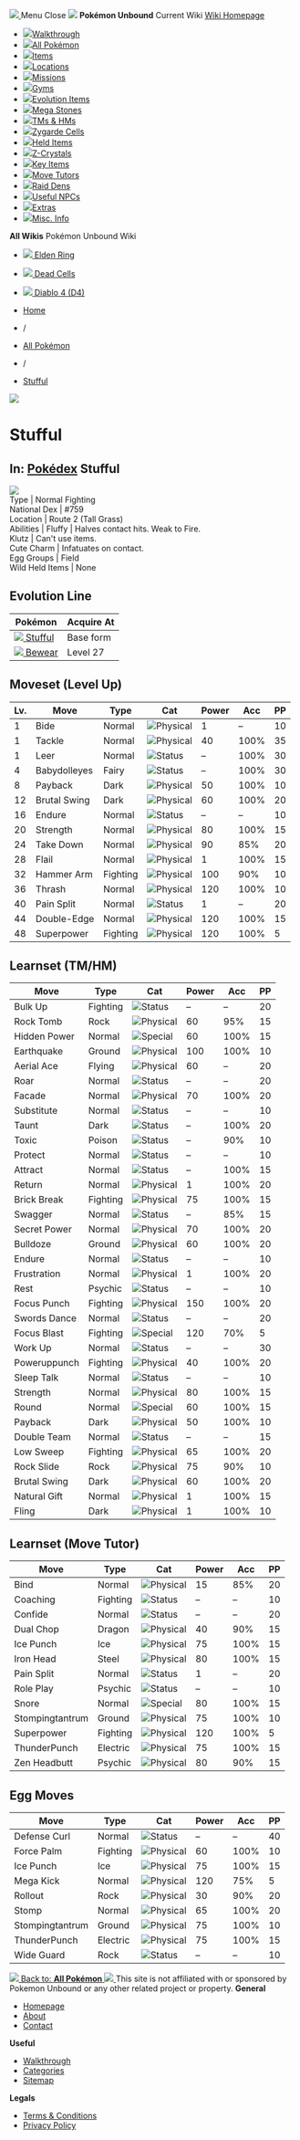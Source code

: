 [ ![](https://static.unboundwiki.com/wp-content/assets/images/2024/07/unbound-game-logo-x50.png) ](https://unboundwiki.com/pokemon/stufful/<https:/unboundwiki.com/>)
Menu Close
![](https://static.unboundwiki.com/wp-content/assets/images/2024/07/pokemon-unbound-frozen-heights-game-icon.jpg)
**Pokémon Unbound**
Current Wiki
[ Wiki Homepage ](https://unboundwiki.com/pokemon/stufful/<https:/unboundwiki.com/>)
  * [![](https://static.unboundwiki.com/wp-content/assets/images/2024/07/unbound-walkthrough-start-preview.jpg)Walkthrough](https://unboundwiki.com/pokemon/stufful/<https:/unboundwiki.com/walkthrough/>)
  * [![](https://static.unboundwiki.com/wp-content/assets/images/2024/07/pokemon-unbound-lab-exterior-150x150.jpg)All Pokémon](https://unboundwiki.com/pokemon/stufful/<https:/unboundwiki.com/pokemon/>)
  * [![](https://static.unboundwiki.com/wp-content/assets/images/2024/07/items-market-150x150.jpg)Items](https://unboundwiki.com/pokemon/stufful/<https:/unboundwiki.com/items/>)
  * [![](https://static.unboundwiki.com/wp-content/assets/images/2024/08/world-map-pokemon-unbound.jpg)Locations](https://unboundwiki.com/pokemon/stufful/<https:/unboundwiki.com/locations/>)
  * [![](https://static.unboundwiki.com/wp-content/assets/images/2024/07/missions-icon-150x150.jpg)Missions](https://unboundwiki.com/pokemon/stufful/<https:/unboundwiki.com/missions/>)
  * [![](https://static.unboundwiki.com/wp-content/assets/images/2024/12/exterior-crater-town-gym-200x200.jpg)Gyms](https://unboundwiki.com/pokemon/stufful/<https:/unboundwiki.com/gyms/>)
  * [![](https://static.unboundwiki.com/wp-content/assets/images/2024/08/evolutionary-items.jpg)Evolution Items](https://unboundwiki.com/pokemon/stufful/<https:/unboundwiki.com/items/evolution-items/>)
  * [![](https://static.unboundwiki.com/wp-content/assets/images/2024/07/mega-stone-150x150.jpg)Mega Stones](https://unboundwiki.com/pokemon/stufful/<https:/unboundwiki.com/mega-stones/>)
  * [![](https://static.unboundwiki.com/wp-content/assets/images/2024/07/tmloc-150x150.png)TMs & HMs](https://unboundwiki.com/pokemon/stufful/<https:/unboundwiki.com/tms-hms/>)
  * [![](https://static.unboundwiki.com/wp-content/assets/images/2024/08/zygarde-house.jpg)Zygarde Cells](https://unboundwiki.com/pokemon/stufful/<https:/unboundwiki.com/items/zygarde-cells/>)
  * [![](https://static.unboundwiki.com/wp-content/assets/images/2024/10/helditems-endgame-shop-200x200.jpg)Held Items](https://unboundwiki.com/pokemon/stufful/<https:/unboundwiki.com/items/held-items/>)
  * [![](https://static.unboundwiki.com/wp-content/assets/images/2024/08/zcrystals-listing-preview.jpg)Z-Crystals](https://unboundwiki.com/pokemon/stufful/<https:/unboundwiki.com/z-crystals/>)
  * [![](https://static.unboundwiki.com/wp-content/assets/images/2024/08/cube.jpg)Key Items](https://unboundwiki.com/pokemon/stufful/<https:/unboundwiki.com/items/key-items/>)
  * [![](https://static.unboundwiki.com/wp-content/assets/images/2024/09/move-tutors-preview.jpg)Move Tutors](https://unboundwiki.com/pokemon/stufful/<https:/unboundwiki.com/misc-info/move-tutors/>)
  * [![](https://static.unboundwiki.com/wp-content/assets/images/2024/10/raid-den-area-pokemon-unbound-lightv.jpg)Raid Dens](https://unboundwiki.com/pokemon/stufful/<https:/unboundwiki.com/raid-dens/>)
  * [![](https://static.unboundwiki.com/wp-content/assets/images/2024/11/useful-npc-preview-200x200.jpg)Useful NPCs](https://unboundwiki.com/pokemon/stufful/<https:/unboundwiki.com/misc-info/useful-npcs/>)
  * [![](https://static.unboundwiki.com/wp-content/assets/images/2024/10/kyurem-unbound-sidequest-200x200.jpg)Extras](https://unboundwiki.com/pokemon/stufful/<https:/unboundwiki.com/extras/>)
  * [![](https://static.unboundwiki.com/wp-content/assets/images/2024/08/dehara-mart.png)Misc. Info](https://unboundwiki.com/pokemon/stufful/<https:/unboundwiki.com/misc-info/>)


**All Wikis**
Pokémon Unbound Wiki
  * [ ![](https://unboundwiki.com/wp-content/themes/stratswiki/assets/img/wiki/elden-ring.png) Elden Ring ](https://unboundwiki.com/pokemon/stufful/<#>)
  * [ ![](https://unboundwiki.com/wp-content/themes/stratswiki/assets/img/wiki/dead-cells.jpg) Dead Cells ](https://unboundwiki.com/pokemon/stufful/<#>)
  * [ ![](https://unboundwiki.com/wp-content/themes/stratswiki/assets/img/wiki/diablo.png) Diablo 4 (D4) ](https://unboundwiki.com/pokemon/stufful/<#>)


  * [ Home ](https://unboundwiki.com/pokemon/stufful/<https:/unboundwiki.com/>)
  * /
  * [ All Pokémon ](https://unboundwiki.com/pokemon/stufful/<https:/unboundwiki.com/pokemon/>)
  * /
  * [ Stufful ](https://unboundwiki.com/pokemon/stufful/<https:/unboundwiki.com/pokemon/stufful/>)

![](https://static.unboundwiki.com/wp-content/assets/images/2024/12/stufful-scaled-1.png)
# Stufful
In: [Pokédex](https://unboundwiki.com/pokemon/stufful/<https:/unboundwiki.com/category/pokedex/>)
Stufful  
---  
![](https://static.unboundwiki.com/wp-content/assets/sprites/pokemon/stufful.png)  
Type | Normal Fighting  
National Dex | #759  
Location | Route 2 (Tall Grass)  
Abilities | Fluffy | Halves contact hits. Weak to Fire.  
Klutz | Can't use items.  
Cute Charm | Infatuates on contact.  
Egg Groups | Field  
Wild Held Items | None  
## Evolution Line
Pokémon | Acquire At  
---|---  
[![](https://static.unboundwiki.com/wp-content/assets/sprites/pokemon/stufful.png) Stufful](https://unboundwiki.com/pokemon/stufful/<https:/unboundwiki.com/pokemon/stufful/>) | Base form  
[![](https://static.unboundwiki.com/wp-content/assets/sprites/pokemon/bewear.png) Bewear](https://unboundwiki.com/pokemon/stufful/<https:/unboundwiki.com/pokemon/bewear/>) | Level 27  
## Moveset (Level Up)
Lv. | Move | Type | Cat | Power | Acc | PP  
---|---|---|---|---|---|---  
1 | Bide | Normal | ![Physical](https://static.unboundwiki.com/wp-content/assets/icons/ui/physical.png) | 1 | – | 10  
1 | Tackle | Normal | ![Physical](https://static.unboundwiki.com/wp-content/assets/icons/ui/physical.png) | 40 | 100% | 35  
1 | Leer | Normal | ![Status](https://static.unboundwiki.com/wp-content/assets/icons/ui/status.png) | – | 100% | 30  
4 | Babydolleyes | Fairy | ![Status](https://static.unboundwiki.com/wp-content/assets/icons/ui/status.png) | – | 100% | 30  
8 | Payback | Dark | ![Physical](https://static.unboundwiki.com/wp-content/assets/icons/ui/physical.png) | 50 | 100% | 10  
12 | Brutal Swing | Dark | ![Physical](https://static.unboundwiki.com/wp-content/assets/icons/ui/physical.png) | 60 | 100% | 20  
16 | Endure | Normal | ![Status](https://static.unboundwiki.com/wp-content/assets/icons/ui/status.png) | – | – | 10  
20 | Strength | Normal | ![Physical](https://static.unboundwiki.com/wp-content/assets/icons/ui/physical.png) | 80 | 100% | 15  
24 | Take Down | Normal | ![Physical](https://static.unboundwiki.com/wp-content/assets/icons/ui/physical.png) | 90 | 85% | 20  
28 | Flail | Normal | ![Physical](https://static.unboundwiki.com/wp-content/assets/icons/ui/physical.png) | 1 | 100% | 15  
32 | Hammer Arm | Fighting | ![Physical](https://static.unboundwiki.com/wp-content/assets/icons/ui/physical.png) | 100 | 90% | 10  
36 | Thrash | Normal | ![Physical](https://static.unboundwiki.com/wp-content/assets/icons/ui/physical.png) | 120 | 100% | 10  
40 | Pain Split | Normal | ![Status](https://static.unboundwiki.com/wp-content/assets/icons/ui/status.png) | 1 | – | 20  
44 | Double-Edge | Normal | ![Physical](https://static.unboundwiki.com/wp-content/assets/icons/ui/physical.png) | 120 | 100% | 15  
48 | Superpower | Fighting | ![Physical](https://static.unboundwiki.com/wp-content/assets/icons/ui/physical.png) | 120 | 100% | 5  
## Learnset (TM/HM)
Move | Type | Cat | Power | Acc | PP  
---|---|---|---|---|---  
Bulk Up | Fighting | ![Status](https://static.unboundwiki.com/wp-content/assets/icons/ui/status.png) | – | – | 20  
Rock Tomb | Rock | ![Physical](https://static.unboundwiki.com/wp-content/assets/icons/ui/physical.png) | 60 | 95% | 15  
Hidden Power | Normal | ![Special](https://static.unboundwiki.com/wp-content/assets/icons/ui/special.png) | 60 | 100% | 15  
Earthquake | Ground | ![Physical](https://static.unboundwiki.com/wp-content/assets/icons/ui/physical.png) | 100 | 100% | 10  
Aerial Ace | Flying | ![Physical](https://static.unboundwiki.com/wp-content/assets/icons/ui/physical.png) | 60 | – | 20  
Roar | Normal | ![Status](https://static.unboundwiki.com/wp-content/assets/icons/ui/status.png) | – | – | 20  
Facade | Normal | ![Physical](https://static.unboundwiki.com/wp-content/assets/icons/ui/physical.png) | 70 | 100% | 20  
Substitute | Normal | ![Status](https://static.unboundwiki.com/wp-content/assets/icons/ui/status.png) | – | – | 10  
Taunt | Dark | ![Status](https://static.unboundwiki.com/wp-content/assets/icons/ui/status.png) | – | 100% | 20  
Toxic | Poison | ![Status](https://static.unboundwiki.com/wp-content/assets/icons/ui/status.png) | – | 90% | 10  
Protect | Normal | ![Status](https://static.unboundwiki.com/wp-content/assets/icons/ui/status.png) | – | – | 10  
Attract | Normal | ![Status](https://static.unboundwiki.com/wp-content/assets/icons/ui/status.png) | – | 100% | 15  
Return | Normal | ![Physical](https://static.unboundwiki.com/wp-content/assets/icons/ui/physical.png) | 1 | 100% | 20  
Brick Break | Fighting | ![Physical](https://static.unboundwiki.com/wp-content/assets/icons/ui/physical.png) | 75 | 100% | 15  
Swagger | Normal | ![Status](https://static.unboundwiki.com/wp-content/assets/icons/ui/status.png) | – | 85% | 15  
Secret Power | Normal | ![Physical](https://static.unboundwiki.com/wp-content/assets/icons/ui/physical.png) | 70 | 100% | 20  
Bulldoze | Ground | ![Physical](https://static.unboundwiki.com/wp-content/assets/icons/ui/physical.png) | 60 | 100% | 20  
Endure | Normal | ![Status](https://static.unboundwiki.com/wp-content/assets/icons/ui/status.png) | – | – | 10  
Frustration | Normal | ![Physical](https://static.unboundwiki.com/wp-content/assets/icons/ui/physical.png) | 1 | 100% | 20  
Rest | Psychic | ![Status](https://static.unboundwiki.com/wp-content/assets/icons/ui/status.png) | – | – | 10  
Focus Punch | Fighting | ![Physical](https://static.unboundwiki.com/wp-content/assets/icons/ui/physical.png) | 150 | 100% | 20  
Swords Dance | Normal | ![Status](https://static.unboundwiki.com/wp-content/assets/icons/ui/status.png) | – | – | 20  
Focus Blast | Fighting | ![Special](https://static.unboundwiki.com/wp-content/assets/icons/ui/special.png) | 120 | 70% | 5  
Work Up | Normal | ![Status](https://static.unboundwiki.com/wp-content/assets/icons/ui/status.png) | – | – | 30  
Poweruppunch | Fighting | ![Physical](https://static.unboundwiki.com/wp-content/assets/icons/ui/physical.png) | 40 | 100% | 20  
Sleep Talk | Normal | ![Status](https://static.unboundwiki.com/wp-content/assets/icons/ui/status.png) | – | – | 10  
Strength | Normal | ![Physical](https://static.unboundwiki.com/wp-content/assets/icons/ui/physical.png) | 80 | 100% | 15  
Round | Normal | ![Special](https://static.unboundwiki.com/wp-content/assets/icons/ui/special.png) | 60 | 100% | 15  
Payback | Dark | ![Physical](https://static.unboundwiki.com/wp-content/assets/icons/ui/physical.png) | 50 | 100% | 10  
Double Team | Normal | ![Status](https://static.unboundwiki.com/wp-content/assets/icons/ui/status.png) | – | – | 15  
Low Sweep | Fighting | ![Physical](https://static.unboundwiki.com/wp-content/assets/icons/ui/physical.png) | 65 | 100% | 20  
Rock Slide | Rock | ![Physical](https://static.unboundwiki.com/wp-content/assets/icons/ui/physical.png) | 75 | 90% | 10  
Brutal Swing | Dark | ![Physical](https://static.unboundwiki.com/wp-content/assets/icons/ui/physical.png) | 60 | 100% | 20  
Natural Gift | Normal | ![Physical](https://static.unboundwiki.com/wp-content/assets/icons/ui/physical.png) | 1 | 100% | 15  
Fling | Dark | ![Physical](https://static.unboundwiki.com/wp-content/assets/icons/ui/physical.png) | 1 | 100% | 10  
## Learnset (Move Tutor)
Move | Type | Cat | Power | Acc | PP  
---|---|---|---|---|---  
Bind | Normal | ![Physical](https://static.unboundwiki.com/wp-content/assets/icons/ui/physical.png) | 15 | 85% | 20  
Coaching | Fighting | ![Status](https://static.unboundwiki.com/wp-content/assets/icons/ui/status.png) | – | – | 10  
Confide | Normal | ![Status](https://static.unboundwiki.com/wp-content/assets/icons/ui/status.png) | – | – | 20  
Dual Chop | Dragon | ![Physical](https://static.unboundwiki.com/wp-content/assets/icons/ui/physical.png) | 40 | 90% | 15  
Ice Punch | Ice | ![Physical](https://static.unboundwiki.com/wp-content/assets/icons/ui/physical.png) | 75 | 100% | 15  
Iron Head | Steel | ![Physical](https://static.unboundwiki.com/wp-content/assets/icons/ui/physical.png) | 80 | 100% | 15  
Pain Split | Normal | ![Status](https://static.unboundwiki.com/wp-content/assets/icons/ui/status.png) | 1 | – | 20  
Role Play | Psychic | ![Status](https://static.unboundwiki.com/wp-content/assets/icons/ui/status.png) | – | – | 10  
Snore | Normal | ![Special](https://static.unboundwiki.com/wp-content/assets/icons/ui/special.png) | 80 | 100% | 15  
Stompingtantrum | Ground | ![Physical](https://static.unboundwiki.com/wp-content/assets/icons/ui/physical.png) | 75 | 100% | 10  
Superpower | Fighting | ![Physical](https://static.unboundwiki.com/wp-content/assets/icons/ui/physical.png) | 120 | 100% | 5  
ThunderPunch | Electric | ![Physical](https://static.unboundwiki.com/wp-content/assets/icons/ui/physical.png) | 75 | 100% | 15  
Zen Headbutt | Psychic | ![Physical](https://static.unboundwiki.com/wp-content/assets/icons/ui/physical.png) | 80 | 90% | 15  
## Egg Moves
Move | Type | Cat | Power | Acc | PP  
---|---|---|---|---|---  
Defense Curl | Normal | ![Status](https://static.unboundwiki.com/wp-content/assets/icons/ui/status.png) | – | – | 40  
Force Palm | Fighting | ![Physical](https://static.unboundwiki.com/wp-content/assets/icons/ui/physical.png) | 60 | 100% | 10  
Ice Punch | Ice | ![Physical](https://static.unboundwiki.com/wp-content/assets/icons/ui/physical.png) | 75 | 100% | 15  
Mega Kick | Normal | ![Physical](https://static.unboundwiki.com/wp-content/assets/icons/ui/physical.png) | 120 | 75% | 5  
Rollout | Rock | ![Physical](https://static.unboundwiki.com/wp-content/assets/icons/ui/physical.png) | 30 | 90% | 20  
Stomp | Normal | ![Physical](https://static.unboundwiki.com/wp-content/assets/icons/ui/physical.png) | 65 | 100% | 20  
Stompingtantrum | Ground | ![Physical](https://static.unboundwiki.com/wp-content/assets/icons/ui/physical.png) | 75 | 100% | 10  
ThunderPunch | Electric | ![Physical](https://static.unboundwiki.com/wp-content/assets/icons/ui/physical.png) | 75 | 100% | 15  
Wide Guard | Rock | ![Status](https://static.unboundwiki.com/wp-content/assets/icons/ui/status.png) | – | – | 10  
[ ![](https://static.unboundwiki.com/wp-content/assets/images/2024/07/pokemon-unbound-lab-exterior.jpg) Back to: **All Pokémon** ](https://unboundwiki.com/pokemon/stufful/<https:/unboundwiki.com/pokemon/>)
[ ![](https://static.unboundwiki.com/wp-content/assets/images/2024/07/unbound-game-logo-x50.png) ](https://unboundwiki.com/pokemon/stufful/<https:/unboundwiki.com/>)
This site is not affiliated with or sponsored by Pokemon Unbound or any other related project or property. 
**General**
  * [ Homepage ](https://unboundwiki.com/pokemon/stufful/<https:/unboundwiki.com/>)
  * [ About ](https://unboundwiki.com/pokemon/stufful/<https:/unboundwiki.com/about/>)
  * [ Contact ](https://unboundwiki.com/pokemon/stufful/<https:/unboundwiki.com/contact/>)


**Useful**
  * [ Walkthrough ](https://unboundwiki.com/pokemon/stufful/<https:/unboundwiki.com/walkthrough/>)
  * [ Categories ](https://unboundwiki.com/pokemon/stufful/<https:/unboundwiki.com/categories/>)
  * [ Sitemap ](https://unboundwiki.com/pokemon/stufful/<https:/unboundwiki.com/sitemap/>)


**Legals**
  * [ Terms & Conditions ](https://unboundwiki.com/pokemon/stufful/<https:/unboundwiki.com/terms-conditions/>)
  * [ Privacy Policy ](https://unboundwiki.com/pokemon/stufful/<https:/unboundwiki.com/privacy-policy/>)


